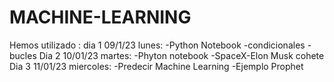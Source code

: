 # MACHINE-LEARNING
Hemos utilizado :
dia 1 09/1/23 lunes:
-Python Notebook
-condicionales 
-bucles
Dia 2 10/01/23 martes:
-Phyton notebook
-SpaceX-Elon Musk cohete
Dia 3 11/01/23 miercoles: 
-Predecir Machine Learning
-Ejemplo Prophet
